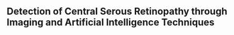 ## **Detection of Central Serous Retinopathy through Imaging and Artificial Intelligence Techniques**